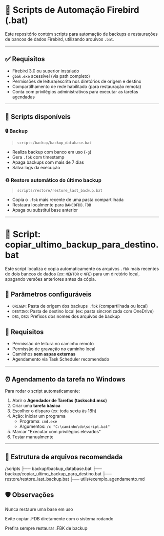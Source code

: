 # 🔁 Scripts de Automação Firebird (.bat)

Este repositório contém scripts para automação de backups e restaurações de bancos de dados Firebird, utilizando arquivos `.bat`.

---

## ✅ Requisitos

- Firebird 3.0 ou superior instalado
- `gbak.exe` acessível (via path completo)
- Permissões de leitura/escrita nos diretórios de origem e destino
- Compartilhamento de rede habilitado (para restauração remota)
- Conta com privilégios administrativos para executar as tarefas agendadas

---

## 🧰 Scripts disponíveis

### 🔒 Backup
> `scripts/backup/backup_database.bat`

- Realiza backup com banco em uso (`-g`)
- Gera `.fbk` com timestamp
- Apaga backups com mais de 7 dias
- Salva logs da execução

### ♻️ Restore automático do último backup
> `scripts/restore/restore_last_backup.bat`

- Copia o `.fbk` mais recente de uma pasta compartilhada
- Restaura localmente para `BANCOFDB.FDB`
- Apaga ou substitui base anterior

---
# 🧪 Script: copiar_ultimo_backup_para_destino.bat

Este script localiza e copia automaticamente os arquivos `.fbk` mais recentes de dois bancos de dados (ex: `MENTOR` e `NFE`) para um diretório local, apagando versões anteriores antes da cópia.

## 🔧 Parâmetros configuráveis

- `ORIGEM`: Pasta de origem dos backups `.fbk` (compartilhada ou local)
- `DESTINO`: Pasta de destino local (ex: pasta sincronizada com OneDrive)
- `DB1`, `DB2`: Prefixos dos nomes dos arquivos de backup

## 🧰 Requisitos

- Permissão de leitura no caminho remoto
- Permissão de gravação no caminho local
- Caminhos **sem aspas externas**
- Agendamento via Task Scheduler recomendado

---


## ⏰ Agendamento da tarefa no Windows

Para rodar o script automaticamente:

1. Abrir o **Agendador de Tarefas (taskschd.msc)**
2. Criar uma **tarefa básica**
3. Escolher o disparo (ex: toda sexta às 18h)
4. Ação: iniciar um programa
    - Programa: `cmd.exe`
    - Argumentos: `/c "C:\caminho\do\script.bat"`
5. Marcar "Executar com privilégios elevados"
6. Testar manualmente

---

## 📁 Estrutura de arquivos recomendada


/scripts
  ├── backup/backup_database.bat
  ├── backup/copiar_ultimo_backup_para_destino.bat
  ├── restore/restore_last_backup.bat
  ├──  utils/exemplo_agendamento.md
  

## 🛡️ Observações
Nunca restaure uma base em uso

Evite copiar .FDB diretamente com o sistema rodando

Prefira sempre restaurar .FBK de backup
